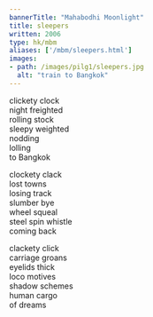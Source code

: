 ```yaml
---
bannerTitle: "Mahabodhi Moonlight" 
title: sleepers
written: 2006
type: hk/mbm
aliases: ['/mbm/sleepers.html']
images:
- path: /images/pilg1/sleepers.jpg 
  alt: "train to Bangkok"
---
```


clickety clock  
night freighted  
rolling stock  
sleepy weighted  
nodding  
lolling  
to Bangkok
 
clockety clack  
lost towns  
losing track  
slumber bye  
wheel squeal  
steel spin whistle  
coming back
 
clackety click  
carriage groans  
eyelids thick  
loco motives  
shadow schemes  
human cargo  
of dreams

